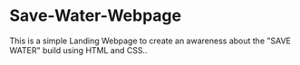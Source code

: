 # Save-Water-Webpage
This is a simple Landing Webpage to create an awareness about the "SAVE WATER" build using HTML and CSS..

